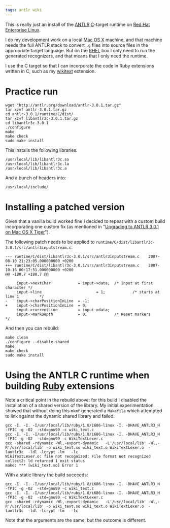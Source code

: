```yaml
---
tags: antlr wiki
---
```


This is really just an install of the [ANTLR](/wiki/ANTLR) [C](/wiki/C)-target runtime on [Red Hat Enterprise Linux](/wiki/Red_Hat_Enterprise_Linux).

I do my development work on a local [Mac OS X](/wiki/Mac_OS_X) machine, and that machine needs the full ANTLR stack to convert `.g` files into source files in the appropriate target language. But on the [RHEL](/wiki/RHEL) box I only need to run the generated recognizers, and that means that I only need the runtime.

I use the C target so that I can incorporate the code in Ruby extensions written in C, such as my [wikitext](/wiki/wikitext) extension.

# Practice run

    wget "http://antlr.org/download/antlr-3.0.1.tar.gz"
    tar xzvf antlr-3.0.1.tar.gz
    cd antlr-3.0.1/runtime/C/dist/
    tar xzvf libantlr3c-3.0.1.tar.gz
    cd libantlr3c-3.0.1
    ./configure
    make
    make check
    sudo make install

This installs the following libraries:

    /usr/local/lib/libantlr3c.so
    /usr/local/lib/libantlr3c.la
    /usr/local/lib/libantlr3c.a

And a bunch of headers into:

    /usr/local/include/

# Installing a patched version

Given that a vanilla build worked fine I decided to repeat with a custom build incorporating one custom fix (as mentioned in "[Upgrading to ANTLR 3.0.1 on Mac OS X Tiger](/wiki/Upgrading_to_ANTLR_3.0.1_on_Mac_OS_X_Tiger)").

The following patch needs to be applied to `runtime/C/dist/libantlr3c-3.0.1/src/antlr3inputstream.c`:

    --- runtime/C/dist/libantlr3c-3.0.1/src/antlr3inputstream.c    2007-08-10 21:23:05.000000000 +0200
    +++ runtime/C/dist/libantlr3c-3.0.1/src/antlr3inputstream.c    2007-10-16 00:17:51.000000000 +0200
    @@ -180,7 +180,7 @@

         input->nextChar            = input->data;  /* Input at first character */
         input->line                        = 1;            /* starts at line 1         */
    -    input->charPositionInLine  = -1;
    +    input->charPositionInLine  = 0;
         input->currentLine         = input->data;
         input->markDepth           = 0;            /* Reset markers            */

And then you can rebuild:

    make clean
    ./configure --disable-shared
    make
    make check
    sudo make install

# Using the ANTLR C runtime when building [Ruby](/wiki/Ruby) extensions

Note a critical point in the rebuild above: for this build I disabled the installation of a shared version of the library. My initial experimentation showed that without doing this `mkmf` generated a `Makefile` which attempted to link against the dynamic shared library and failed:

    gcc -I. -I. -I/usr/local/lib/ruby/1.8/i686-linux -I. -DHAVE_ANTLR3_H  -fPIC -g -O2  -std=gnu99 -c wiki_text.c
    gcc -I. -I. -I/usr/local/lib/ruby/1.8/i686-linux -I. -DHAVE_ANTLR3_H  -fPIC -g -O2  -std=gnu99 -c WikiTextLexer.c
    gcc -shared -rdynamic -Wl,-export-dynamic   -L'/usr/local/lib' -Wl,-R'/usr/local/lib' -o wiki_text.so wiki_text.o WikiTextLexer.o  -lantlr3c  -ldl -lcrypt -lm   -lc
    WikiTextLexer.o: file not recognized: File format not recognized
    collect2: ld returned 1 exit status
    make: *** [wiki_text.so] Error 1

With a static library the build succeeds:

    gcc -I. -I. -I/usr/local/lib/ruby/1.8/i686-linux -I. -DHAVE_ANTLR3_H  -fPIC -g -O2  -std=gnu99 -c wiki_text.c
    gcc -I. -I. -I/usr/local/lib/ruby/1.8/i686-linux -I. -DHAVE_ANTLR3_H  -fPIC -g -O2  -std=gnu99 -c WikiTextLexer.c
    gcc -shared -rdynamic -Wl,-export-dynamic   -L'/usr/local/lib' -Wl,-R'/usr/local/lib' -o wiki_text.so wiki_text.o WikiTextLexer.o  -lantlr3c  -ldl -lcrypt -lm   -lc

Note that the arguments are the same, but the outcome is different.
